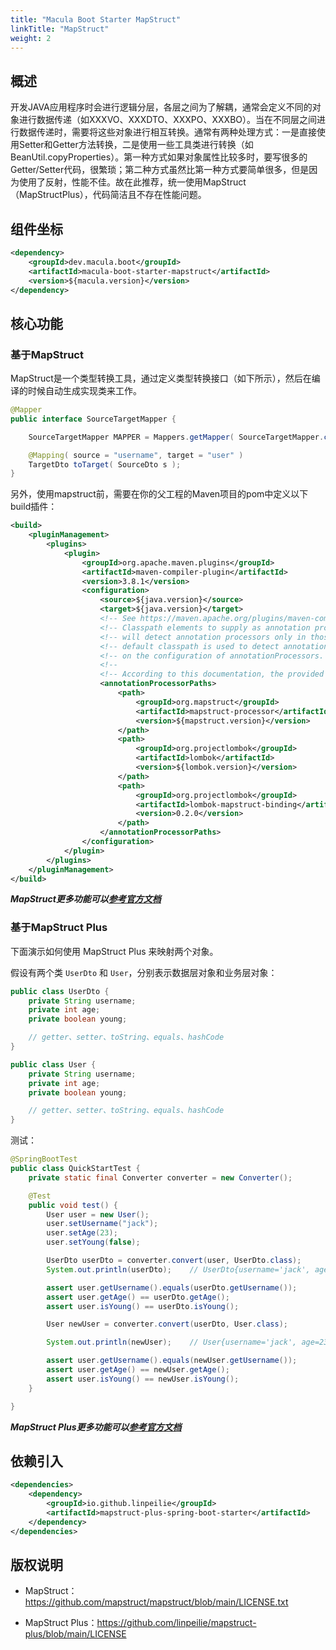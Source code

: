 ```yaml
---
title: "Macula Boot Starter MapStruct"
linkTitle: "MapStruct"
weight: 2
---
```

## 概述

开发JAVA应用程序时会进行逻辑分层，各层之间为了解耦，通常会定义不同的对象进行数据传递（如XXXVO、XXXDTO、XXXPO、XXXBO）。当在不同层之间进行数据传递时，需要将这些对象进行相互转换。通常有两种处理方式：一是直接使用Setter和Getter方法转换，二是使用一些工具类进行转换（如BeanUtil.copyProperties）。第一种方式如果对象属性比较多时，要写很多的Getter/Setter代码，很繁琐；第二种方式虽然比第一种方式要简单很多，但是因为使用了反射，性能不佳。故在此推荐，统一使用MapStruct（MapStructPlus），代码简洁且不存在性能问题。



## 组件坐标

```xml
<dependency>
    <groupId>dev.macula.boot</groupId>
    <artifactId>macula-boot-starter-mapstruct</artifactId>
    <version>${macula.version}</version>
</dependency>
```



## 核心功能

### 基于MapStruct
MapStruct是一个类型转换工具，通过定义类型转换接口（如下所示），然后在编译的时候自动生成实现类来工作。
```java
@Mapper
public interface SourceTargetMapper {

    SourceTargetMapper MAPPER = Mappers.getMapper( SourceTargetMapper.class );

    @Mapping( source = "username", target = "user" )
    TargetDto toTarget( SourceDto s );
}
```
另外，使用mapstruct前，需要在你的父工程的Maven项目的pom中定义以下build插件：
```xml
<build>
    <pluginManagement>
        <plugins>
            <plugin>
                <groupId>org.apache.maven.plugins</groupId>
                <artifactId>maven-compiler-plugin</artifactId>
                <version>3.8.1</version>
                <configuration>
                    <source>${java.version}</source>
                    <target>${java.version}</target>
                    <!-- See https://maven.apache.org/plugins/maven-compiler-plugin/compile-mojo.html -->
                    <!-- Classpath elements to supply as annotation processor path. If specified, the compiler   -->
                    <!-- will detect annotation processors only in those classpath elements. If omitted, the     -->
                    <!-- default classpath is used to detect annotation processors. The detection itself depends -->
                    <!-- on the configuration of annotationProcessors.                                           -->
                    <!--                                                                                         -->
                    <!-- According to this documentation, the provided dependency processor is not considered!   -->
                    <annotationProcessorPaths>
                        <path>
                            <groupId>org.mapstruct</groupId>
                            <artifactId>mapstruct-processor</artifactId>
                            <version>${mapstruct.version}</version>
                        </path>
                        <path>
                            <groupId>org.projectlombok</groupId>
                            <artifactId>lombok</artifactId>
                            <version>${lombok.version}</version>
                        </path>
                        <path>
                            <groupId>org.projectlombok</groupId>
                            <artifactId>lombok-mapstruct-binding</artifactId>
                            <version>0.2.0</version>
                        </path>
                    </annotationProcessorPaths>
                </configuration>
            </plugin>
        </plugins>
    </pluginManagement>
</build>
```
***MapStruct更多功能可以[参考官方文档](https://mapstruct.plus/mapstruct/1-5-3-Final.html)***

### 基于MapStruct Plus

下面演示如何使用 MapStruct Plus 来映射两个对象。

假设有两个类 `UserDto` 和 `User`，分别表示数据层对象和业务层对象：

```java
public class UserDto {
    private String username;
    private int age;
    private boolean young;

    // getter、setter、toString、equals、hashCode
}

public class User {
    private String username;
    private int age;
    private boolean young;

    // getter、setter、toString、equals、hashCode
}
```

测试：

```java
@SpringBootTest
public class QuickStartTest {
    private static final Converter converter = new Converter();

    @Test
    public void test() {
        User user = new User();
        user.setUsername("jack");
        user.setAge(23);
        user.setYoung(false);

        UserDto userDto = converter.convert(user, UserDto.class);
        System.out.println(userDto);    // UserDto{username='jack', age=23, young=false}

        assert user.getUsername().equals(userDto.getUsername());
        assert user.getAge() == userDto.getAge();
        assert user.isYoung() == userDto.isYoung();

        User newUser = converter.convert(userDto, User.class);

        System.out.println(newUser);    // User{username='jack', age=23, young=false}

        assert user.getUsername().equals(newUser.getUsername());
        assert user.getAge() == newUser.getAge();
        assert user.isYoung() == newUser.isYoung();
    }

}
```

***MapStruct Plus更多功能可以[参考官方文档](https://mapstruct.plus/)***



## 依赖引入

```xml
<dependencies>
    <dependency>
        <groupId>io.github.linpeilie</groupId>
        <artifactId>mapstruct-plus-spring-boot-starter</artifactId>
    </dependency>
</dependencies>
```



## 版权说明

- MapStruct：https://github.com/mapstruct/mapstruct/blob/main/LICENSE.txt

- MapStruct Plus：https://github.com/linpeilie/mapstruct-plus/blob/main/LICENSE

